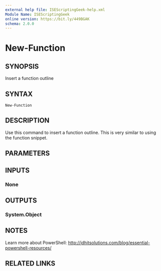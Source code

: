 ```yaml
---
external help file: ISEScriptingGeek-help.xml
Module Name: ISEScriptingGeek
online version: https://bit.ly/449BGAK
schema: 2.0.0
---
```


# New-Function

## SYNOPSIS

Insert a function outline

## SYNTAX

```
New-Function
```

## DESCRIPTION

Use this command to insert a function outline. This is very similar to using the function snippet.

## PARAMETERS

## INPUTS

### None

## OUTPUTS

### System.Object

## NOTES

Learn more about PowerShell: http://jdhitsolutions.com/blog/essential-powershell-resources/

## RELATED LINKS
